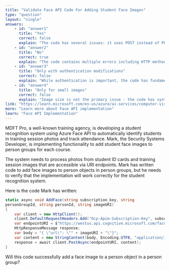 ```yaml
---
title: "Validate Face API Code For Adding Student Face Images"
type: "question"
layout: "single"
answers:
    - id: "answer1"
      title: "Yes"
      correct: false
      explain: "The code has several issues: it uses POST instead of PUT, has typos in variable names (HttpC1ient, HttpResponsemessage), and uses PutAsync incorrectly for the Face API endpoint."
    - id: "answer2"
      title: "No"
      correct: true
      explain: "The code contains multiple errors including HTTP method mismatch, variable name typos, and incorrect API usage that would prevent it from successfully adding face images."
    - id: "answer3"
      title: "Only with authentication modifications"
      correct: false
      explain: "While authentication is important, the code has fundamental structural and syntactic errors beyond authentication that would prevent successful execution."
    - id: "answer4"
      title: "Only for small images"
      correct: false
      explain: "Image size is not the primary issue - the code has syntax errors and incorrect HTTP method usage that affect all image sizes."
link: "https://learn.microsoft.com/en-us/azure/ai-services/computer-vision/how-to/identity-detect-faces"
more: "Learn more about Face API implementation"
learn: "Face API Implementation"
---
```


MDFT Pro, a well-known training agency, is developing a student recognition system using Azure Face API to automatically identify students in training session photos and track attendance. Mark, the Security Systems Developer, is implementing functionality to add student face images to person groups for each course. 

The system needs to process photos from student ID cards and training session images that are accessible via URI endpoints. Mark has written code to add face images to person objects in person groups, but he needs to verify that the implementation will work correctly for the student recognition system.

Here is the code Mark has written:

```csharp
static async void AddFace(string subscription_key, string
personGroupId, string personId, string imageURI)
{
    var client = new HttpClient();
    client.DefaultRequestHeaders.Add("Ocp-Apim-Subscription-Key", subscription_key);
    var endpointURI = $"https://westus.api.cognitive.microsoft.com/face/v1.0/persongroups/{personGroupId}/persons/{personId}/persistedFaces";
    HttpResponseMessage response;
    var body = "{ \"url\": \"" + imageURI + "\"}";
    var content = new StringContent(body, Encoding.UTF8, "application/json");
    response = await client.PostAsync(endpointURI, content);
}
```

Will this code successfully add a face image to a person object in a person group?
